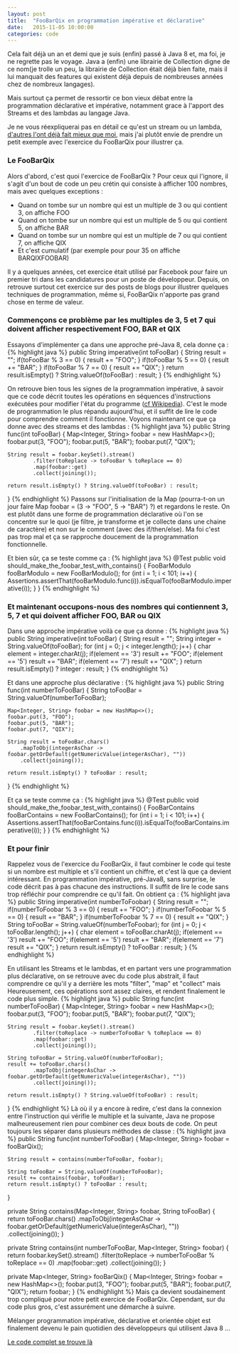 ```yaml
---
layout: post
title:  "FooBarQix en programmation impérative et déclarative"
date:   2015-11-05 10:00:00
categories: code
---
```


Cela fait déjà un an et demi que je suis (enfin) passé à Java 8 et, ma foi, je ne regrette pas le voyage. Java a (enfin) une librairie de Collection digne de ce nom(je trolle un peu, la librairie de Collection était déjà bien faite, mais il lui manquait des features qui existent déjà depuis de nombreuses années chez de nombreux langages). 

Mais surtout ça permet de ressortir ce bon vieux débat entre la programmation déclarative et impérative, notamment grace à l'apport des Streams et des lambdas au langage Java.

Je ne vous réexpliquerai pas en détail ce qu'est un stream ou un lambda, [d'autres l'ont déjà fait mieux que moi](https://www.parleys.com/tutorial/tout-ce-que-vous-avez-toujours-voulu-savoir-sur-les-lambdas-et-plus-encore-part-1), mais j'ai plutôt envie de prendre un petit exemple avec l'exercice du FooBarQix pour illustrer ça. 

### Le FooBarQix
Alors d'abord, c'est quoi l'exercice de FooBarQix ? Pour ceux qui l'ignore, il s'agit d'un bout de code un peu crétin qui consiste à afficher 100 nombres, mais avec quelques exceptions :

 * Quand on tombe sur un nombre qui est un multiple de 3 ou qui contient 3, on affiche FOO
 * Quand on tombe sur un nombre qui est un multiple de 5 ou qui contient 5, on affiche BAR
 * Quand on tombe sur un nombre qui est un multiple de 7 ou qui contient 7, on affiche QIX
 * Et c'est cumulatif (par exemple pour pour 35 on affiche BARQIXFOOBAR)

Il y a quelques années, cet exercice était utilisé par Facebook pour faire un premier tri dans les candidatures pour un poste de développeur. Depuis, on retrouve surtout cet exercice sur des posts de blogs pour illustrer quelques techniques de programmation, même si, FooBarQix n'apporte pas grand chose en terme de valeur.

### Commençons ce problème par les multiples de 3, 5 et 7 qui doivent afficher respectivement FOO, BAR et QIX
Essayons d'implémenter ça dans une approche pré-Java 8, cela donne ça :
{% highlight java %}
public String imperative(int toFooBar) {
    String result = "";
    if(toFooBar % 3 == 0) {
        result += "FOO";
    }
    if(toFooBar % 5 == 0) {
        result += "BAR";
    }
    if(toFooBar % 7 == 0) {
        result += "QIX";
    }
    return result.isEmpty() ? String.valueOf(toFooBar) : result;
}
{% endhighlight %}

On retrouve bien tous les signes de la programmation impérative, à savoir que ce code décrit toutes les opérations en séquences d'instructions exécutées pour modifier l'état du programme ([cf Wikipedia](https://fr.wikipedia.org/wiki/Programmation_imp%C3%A9rative)). C'est le mode de programmation le plus répandu aujourd'hui, et il suffit de lire le code pour comprendre comment il fonctionne.
Voyons maintenant ce que ça donne avec des streams et des lambdas :
{% highlight java %}
public String func(int toFooBar) {
    Map<Integer, String> foobar = new HashMap<>();
    foobar.put(3, "FOO");
    foobar.put(5, "BAR");
    foobar.put(7, "QIX");

    String result = foobar.keySet().stream()
            .filter(toReplace -> toFooBar % toReplace == 0)
            .map(foobar::get)
            .collect(joining());

    return result.isEmpty() ? String.valueOf(toFooBar) : result;
}
{% endhighlight %}
Passons sur l'initialisation de la Map (pourra-t-on un jour faire Map foobar = (3 -> "FOO", 5 -> "BAR") ?) et regardons le reste. On est plutôt dans une forme de programmation déclarative où l'on se concentre sur le quoi (je filtre, je transforme et je collecte dans une chaine de caractère) et non sur le comment (avec des if/then/else). Ma foi c'est pas trop mal et ça se rapproche doucement de la programmation fonctionnelle.

Et bien sûr, ça se teste comme ça :
{% highlight java %}
@Test
public void should_make_the_foobar_test_with_contains() {
    FooBarModulo fooBarModulo = new FooBarModulo();
    for (int i = 1; i < 101; i++) {
        Assertions.assertThat(fooBarModulo.func(i)).isEqualTo(fooBarModulo.imperative(i));
    }
}
{% endhighlight %}

### Et maintenant occupons-nous des nombres qui contiennent 3, 5, 7 et qui doivent afficher FOO, BAR ou QIX
Dans une approche impérative voilà ce que ça donne :
{% highlight java %}
public String imperative(int toFooBar) {
    String result = "";
    String integer = String.valueOf(toFooBar);
    for (int j = 0; j < integer.length(); j++) {
        char element = integer.charAt(j);
        if(element == '3')
            result += "FOO";
        if(element == '5')
            result += "BAR";
        if(element == '7')
            result += "QIX";
    }
    return result.isEmpty() ? integer : result;
}
{% endhighlight %}

Et dans une approche plus déclarative :
{% highlight java %}
public String func(int numberToFooBar) {
    String toFooBar = String.valueOf(numberToFooBar);

    Map<Integer, String> foobar = new HashMap<>();
    foobar.put(3, "FOO");
    foobar.put(5, "BAR");
    foobar.put(7, "QIX");

    String result = toFooBar.chars()
        .mapToObj(integerAsChar -> foobar.getOrDefault(getNumericValue(integerAsChar), ""))
        .collect(joining());

    return result.isEmpty() ? toFooBar : result;
}
{% endhighlight %}

Et ça se teste comme ça :
{% highlight java %}
@Test
public void should_make_the_foobar_test_with_contains() {
    FooBarContains fooBarContains = new FooBarContains();
    for (int i = 1; i < 101; i++) {
        Assertions.assertThat(fooBarContains.func(i)).isEqualTo(fooBarContains.imperative(i));
    }
}
{% endhighlight %}

### Et pour finir
Rappelez vous de l'exercice du FooBarQix, il faut combiner le code qui teste si un nombre est multiple et s'il contient un chiffre, et c'est là que ça devient intéressant.
En programmation impérative, pré-Java8, sans surprise, le code décrit pas à pas chacune des instructions. Il suffit de lire le code sans trop réfléchir pour comprendre ce qu'il fait. On obtient ça :
{% highlight java %}
public String imperative(int numberToFoobar) {
    String result = "";
    if(numberToFoobar % 3 == 0) {
        result += "FOO";
    }
    if(numberToFoobar % 5 == 0) {
        result += "BAR";
    }
    if(numberToFoobar % 7 == 0) {
        result += "QIX";
    }
    String toFooBar = String.valueOf(numberToFoobar);
    for (int j = 0; j < toFooBar.length(); j++) {
        char element = toFooBar.charAt(j);
        if(element == '3')
            result += "FOO";
        if(element == '5')
            result += "BAR";
        if(element == '7')
            result += "QIX";
    }
    return result.isEmpty() ? toFooBar : result;
}
{% endhighlight %}

En utilisant les Streams et le lambdas, et en partant vers une programmation plus déclarative, on se retrouve avec du code plus abstrait, il faut comprendre ce qu'il y a derrière les mots "filter", "map" et "collect" mais Heureusement, ces opérations sont assez claires, et rendent finalement le code plus simple. 
{% highlight java %}
public String func(int numberToFooBar) {
    Map<Integer, String> foobar = new HashMap<>();
    foobar.put(3, "FOO");
    foobar.put(5, "BAR");
    foobar.put(7, "QIX");

    String result = foobar.keySet().stream()
            .filter(toReplace -> numberToFooBar % toReplace == 0)
            .map(foobar::get)
            .collect(joining());

    String toFooBar = String.valueOf(numberToFooBar);
    result += toFooBar.chars()
            .mapToObj(integerAsChar -> foobar.getOrDefault(getNumericValue(integerAsChar), ""))
            .collect(joining());

    return result.isEmpty() ? String.valueOf(toFooBar) : result;
}
{% endhighlight %}
Là où il y a encore à redire, c'est dans la connexion entre l'instruction qui vérifie le multiple et la suivante, Java ne propose malheureusement rien pour combiner ces deux bouts de code. On peut toujours les séparer dans plusieurs méthodes de classe :
{% highlight java %}
public String func(int numberToFooBar) {
    Map<Integer, String> foobar = fooBarQix();

    String result = contains(numberToFooBar, foobar);

    String toFooBar = String.valueOf(numberToFooBar);
    result += contains(foobar, toFooBar);
    return result.isEmpty() ? toFooBar : result;
}

private String contains(Map<Integer, String> foobar, String toFooBar) {
    return toFooBar.chars()
                .mapToObj(integerAsChar -> foobar.getOrDefault(getNumericValue(integerAsChar), ""))
                .collect(joining());
}

private String contains(int numberToFooBar, Map<Integer, String> foobar) {
    return foobar.keySet().stream()
                .filter(toReplace -> numberToFooBar % toReplace == 0)
                .map(foobar::get)
                .collect(joining());
}

private Map<Integer, String> fooBarQix() {
    Map<Integer, String> foobar = new HashMap<>();
    foobar.put(3, "FOO");
    foobar.put(5, "BAR");
    foobar.put(7, "QIX");
    return foobar;
}
{% endhighlight %}
Mais ça devient soudainement trop compliqué pour notre petit exercice de FooBarQix. Cependant, sur du code plus gros, c'est assurément une démarche à suivre. 

Mélanger programmation impérative, déclarative et orientée objet est finalement devenu le pain quotidien des développeurs qui utilisent Java 8 ... 

[Le code complet se trouve là](https://gist.github.com/mgandin/e56f811c613be121233c)








